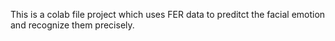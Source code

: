 This is a colab file project which uses FER data to preditct the facial emotion and recognize them precisely.
